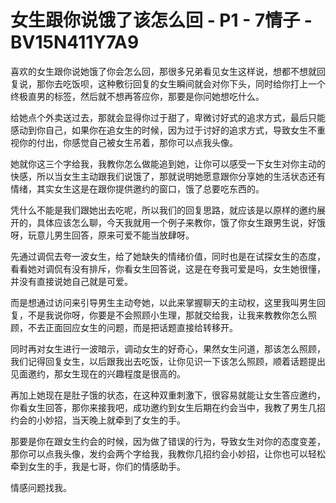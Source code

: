 # 女生跟你说饿了该怎么回 - P1 - 7情子 - BV15N411Y7A9

喜欢的女生跟你说她饿了你会怎么回，那很多兄弟看见女生这样说，想都不想就回复说，那你去吃饭呗，这种敷衍回复的女生瞬间就会对你下头，同时给你打上一个终极直男的标签，然后就不想再答应你，那要是你问她想吃什么。

给她点个外卖送过去，那就会显得你过于甜了，卑微讨好式的追求方式，最后只能感动到你自己，如果你在追女生的时候，因为过于讨好的追求方式，导致女生不重视你的付出，你感觉自己被女生吊着，那你可以点我头像。

她就你这三个字给我，我教你怎么做能追到她，让你可以感受一下女生对你主动的快感，所以当女生主动跟我们说饿了，那就说明她愿意跟你分享她的生活状态还有情绪，其实女生这是在跟你提供邀约的窗口，饿了总要吃东西的。

凭什么不能是我们跟她出去吃呢，所以我们的回复思路，就应该是以原样的邀约展开的，具体应该怎么聊，今天我就用一个例子来教你，饿了你女生跟男生说，好饿呀，玩意儿男生回答，原来可爱不能当放肆呀。

先通过调侃去夸一波女生，给了她缺失的情绪价值，同时也是在试探女生的态度，看看她对调侃有没有排斥，你看女生回答说，这是在夸我可爱是吗，女生她很懂，并没有直接说她自己就是可爱。

而是想通过访问来引导男生主动夸她，以此来掌握聊天的主动权，这里我叫男生回复，不是我说你呀，你要是不会照顾小生理，那就交给我，让我来教教你怎么照顾，不去正面回应女生的问题，而是把话题直接给转移开。

同时再对女生进行一波暗示，调动女生的好奇心，果然女生问道，那该怎么照顾，我们记得回复女生，以后跟我出去吃饭，让你见识一下该怎么照顾，顺着话题提出见面邀约，那女生现在的兴趣程度是很高的。

再加上她现在是肚子饿的状态，在这种双重刺激下，很容易就能让女生答应邀约，你看女生回答，那你来接我吧，成功邀约到女生后期在约会当中，我教了男生几招约会的小妙招，当天晚上就牵到了女生的手。

那要是你在跟女生约会的时候，因为做了错误的行为，导致女生对你的态度变差，那你可以点我头像，发约会两个字给我，我教你几招约会小妙招，让你也可以轻松牵到女生的手，我是七哥，你们的情感助手。

情感问题找我。